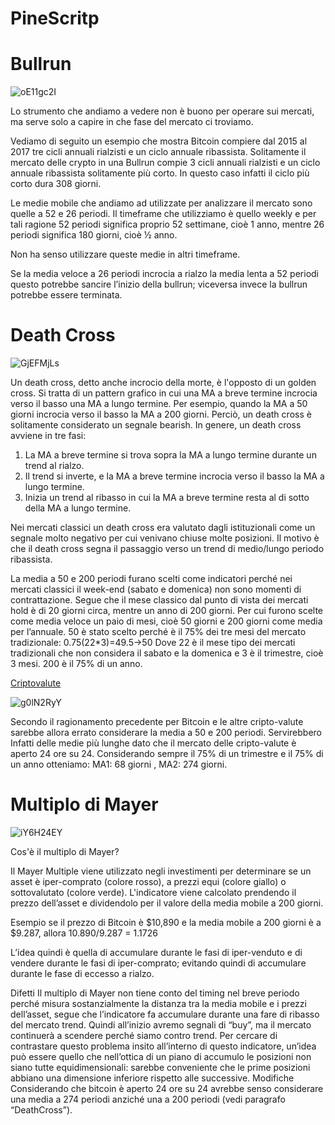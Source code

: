 # PineScritp

# Bullrun

![oE11gc2I](https://user-images.githubusercontent.com/57445485/124765222-0c265980-df36-11eb-830a-dd89c588d6a4.png)

Lo strumento che andiamo a vedere non è buono per operare sui mercati, ma serve solo a capire in che fase del mercato ci troviamo.

Vediamo di seguito un esempio che mostra Bitcoin compiere dal 2015 al 2017 tre cicli annuali rialzisti e un ciclo annuale ribassista. Solitamente il mercato delle crypto in una Bullrun compie 3 cicli annuali rialzisti e un ciclo annuale ribassista solitamente più corto. In questo caso infatti il ciclo più corto dura 308 giorni.

Le medie mobile che andiamo ad utilizzate per analizzare il mercato sono quelle a 52 e 26 periodi. Il timeframe che utilizziamo è quello weekly e per tali ragione 52 periodi significa proprio 52 settimane, cioè 1 anno, mentre 26 periodi significa 180 giorni, cioè ½ anno.

Non ha senso utilizzare queste medie in altri timeframe.

Se la media veloce a 26 periodi incrocia a rialzo la media lenta a 52 periodi questo potrebbe sancire l’inizio della bullrun; viceversa invece la bullrun potrebbe essere terminata.

# Death Cross

![GjEFMjLs](https://user-images.githubusercontent.com/57445485/124765512-53144f00-df36-11eb-8cf8-7d8576a352db.png)

Un death cross, detto anche incrocio della morte, è l'opposto di un golden cross. Si tratta di un pattern grafico in cui una MA a breve termine incrocia verso il basso una MA a lungo termine. Per esempio, quando la MA a 50 giorni incrocia verso il basso la MA a 200 giorni. Perciò, un death cross è solitamente considerato un segnale bearish.
In genere, un death cross avviene in tre fasi:
1) La MA a breve termine si trova sopra la MA a lungo termine durante un trend al rialzo.
2) Il trend si inverte, e la MA a breve termine incrocia verso il basso la MA a lungo termine.
3) Inizia un trend al ribasso in cui la MA a breve termine resta al di sotto della MA a lungo termine.

Nei mercati classici un death cross era valutato dagli istituzionali come un segnale molto negativo per cui venivano chiuse molte posizioni. Il motivo è che il death cross segna il passaggio verso un trend di medio/lungo periodo ribassista.

La media a 50 e 200 periodi furano scelti come indicatori perché nei mercati classici il week-end (sabato e domenica) non sono momenti di contrattazione. Segue che il mese classico dal punto di vista dei mercati hold è di 20 giorni circa, mentre un anno di 200 giorni. Per cui furono scelte come media veloce un paio di mesi, cioè 50 giorni e 200 giorni come media per l’annuale.
50 è stato scelto perché è il 75% dei tre mesi del mercato tradizionale: 0.75(22*3)=49.5->50
Dove 22 è il mese tipo dei mercati tradizionali che non considera il sabato e la domenica e 3 è il trimestre, cioè 3 mesi.
200 è il 75% di un anno.

<ins>Criptovalute</ins>

![g0lN2RyY](https://user-images.githubusercontent.com/57445485/124765630-717a4a80-df36-11eb-9be2-5023b0fc0456.png)

Secondo il ragionamento precedente per Bitcoin e le altre cripto-valute sarebbe allora errato considerare la media a 50 e 200 periodi. Servirebbero Infatti delle medie più lunghe dato che il mercato delle cripto-valute è aperto 24 ore su 24. Considerando sempre il 75% di un trimestre e il 75% di un anno otteniamo: MA1: 68 giorni , MA2: 274 giorni.

# Multiplo di Mayer

![iY6H24EY](https://user-images.githubusercontent.com/57445485/124763548-60303e80-df34-11eb-8a92-4b64ed81df4b.png)

Cos'è il multiplo di Mayer?

Il Mayer Multiple viene utilizzato negli investimenti per determinare se un asset è iper-comprato (colore rosso), a prezzi equi (colore giallo) o sottovalutato (colore verde). L'indicatore viene calcolato prendendo il prezzo dell’asset e dividendolo per il valore della media mobile a 200 giorni.

Esempio se il prezzo di Bitcoin  è $10,890 e la media mobile a 200 giorni è a $9.287, allora 10.890/9.287 = 1.1726

L’idea quindi è quella di accumulare durante le fasi di iper-venduto e di vendere durante le fasi di iper-comprato; evitando quindi di accumulare durante le fase di eccesso a rialzo.

Difetti
Il multiplo di Mayer non tiene conto del timing nel breve periodo perché misura sostanzialmente la distanza tra la media mobile e i prezzi dell’asset, segue che l’indicatore fa accumulare durante una fare di ribasso del mercato trend. Quindi all’inizio avremo segnali di “buy”, ma il mercato continuerà a scendere perché siamo contro trend.
Per cercare di contrastare questo problema insito all’interno di questo indicatore, un’idea può essere quello che nell’ottica di un piano di accumulo le posizioni non siano tutte equidimensionali: sarebbe conveniente che le prime posizioni abbiano una dimensione inferiore rispetto alle successive. 
Modifiche
Considerando che bitcoin è aperto 24 ore su 24 avrebbe senso considerare una media a 274 periodi anziché una a 200 periodi (vedi paragrafo “DeathCross”).

